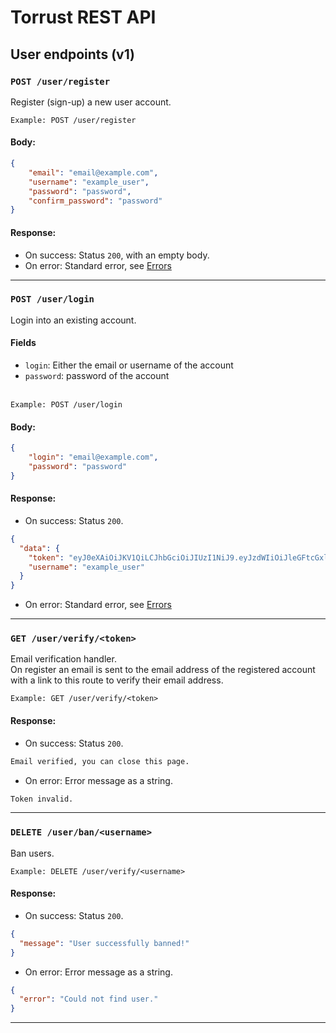 # Torrust REST API

## User endpoints (v1)
### `POST /user/register`
Register (sign-up) a new user account.

`Example: POST /user/register`
#### Body:
```json 
{
	"email": "email@example.com",
	"username": "example_user",
	"password": "password",
	"confirm_password": "password"
}
```

#### Response:
- On success: Status `200`, with an empty body.
- On error: Standard error, see [Errors](api.md#errors)

---

<a id="login"></a>
### `POST /user/login`
Login into an existing account.

#### Fields
- `login`: Either the email or username of the account
- `password`: password of the account
<br><br>

`Example: POST /user/login`
#### Body:
```json 
{
	"login": "email@example.com",
	"password": "password"
}
```

#### Response:
- On success: Status `200`.
```json
{
  "data": {
    "token": "eyJ0eXAiOiJKV1QiLCJhbGciOiJIUzI1NiJ9.eyJzdWIiOiJleGFtcGxlX3VzZXIiLCJleHAiOjE2MzIyNTQxNjZ9.kyugZXiR88q4n6Ze44HonazDp-sJdq886te9-XHthHg",
    "username": "example_user"
  }
}
```
- On error: Standard error, see [Errors](api.md#errors)

---

### `GET /user/verify/<token>`
Email verification handler. <br>
On register an email is sent to the email address of the registered account with a link to this route to verify their email address.

`Example: GET /user/verify/<token>`
#### Response:
- On success: Status `200`.
```html
Email verified, you can close this page.
```
- On error: Error message as a string.
```html
Token invalid.
```

---

### `DELETE /user/ban/<username>`
Ban users.

`Example: DELETE /user/verify/<username>`
#### Response:
- On success: Status `200`.

```json
{
  "message": "User successfully banned!"
}
```
- On error: Error message as a string.

```json
{
  "error": "Could not find user."
}
```

---
